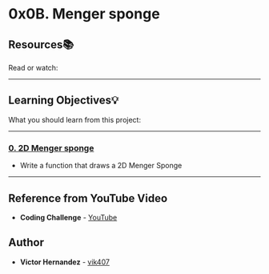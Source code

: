 # 0x0B. Menger sponge

## Resources:books:
Read or watch:

---
## Learning Objectives:bulb:
What you should learn from this project:

---

### [0. 2D Menger sponge](./0-menger.c)
* Write a function that draws a 2D Menger Sponge

---

## Reference from YouTube Video
* **Coding Challenge** - [YouTube](https://www.youtube.com/watch?v=LG8ZK-rRkXo)

## Author
* **Victor Hernandez** - [vik407](https://github.com/vik407)